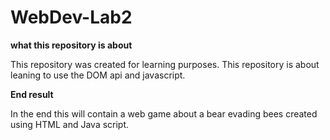 # WebDev-Lab2

**what this repository is about** 

This repository was created for learning purposes. This repository is about leaning to use the DOM api and javascript.

**End result**

In the end this will contain a web game about a bear evading bees created using HTML and Java script.

